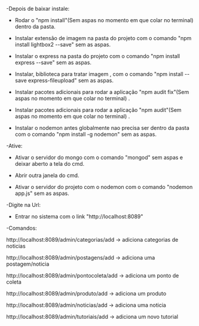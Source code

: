
-Depois de baixar instale:

- Rodar o "npm install"(Sem aspas no momento em que colar no terminal) dentro da pasta.

- Instalar extensão de imagem na pasta do projeto com o comando "npm install lightbox2 --save" sem as aspas.

- Instalar o express na pasta do projeto com o comando "npm install express --save" sem as aspas.

- Instalar, biblioteca para tratar imagem , com o comando "npm install --save express-fileupload" sem as aspas.

- Instalar pacotes adicionais para rodar a aplicação "npm audit fix"(Sem aspas no momento em que colar no terminal) .

- Instalar pacotes adicionais para rodar a aplicação "npm audit"(Sem aspas no momento em que colar no terminal) .

- Instalar o nodemon antes globalmente nao precisa ser dentro  da pasta com o comando "npm install -g nodemon"  sem as aspas.

-Ative:

- Ativar o servidor do mongo com o comando "mongod" sem aspas e deixar aberto a tela do cmd.

- Abrir outra janela do cmd.

- Ativar o servidor do projeto com o nodemon com o comando "nodemon app.js" sem as aspas.

-Digite na Url:

- Entrar no sistema com o link "http://localhost:8089"

-Comandos:

http://localhost:8089/admin/categorias/add -> adiciona categorias de noticias

http://localhost:8089/admin/postagens/add -> adiciona uma postagem/noticia

http://localhost:8089/admin/pontocoleta/add -> adiciona um ponto de coleta

http://localhost:8089/admin/produto/add -> adiciona um produto

http://localhost:8089/admin/noticias/add -> adiciona uma noticia

http://localhost:8089/admin/tutoriais/add -> adiciona um novo tutorial
